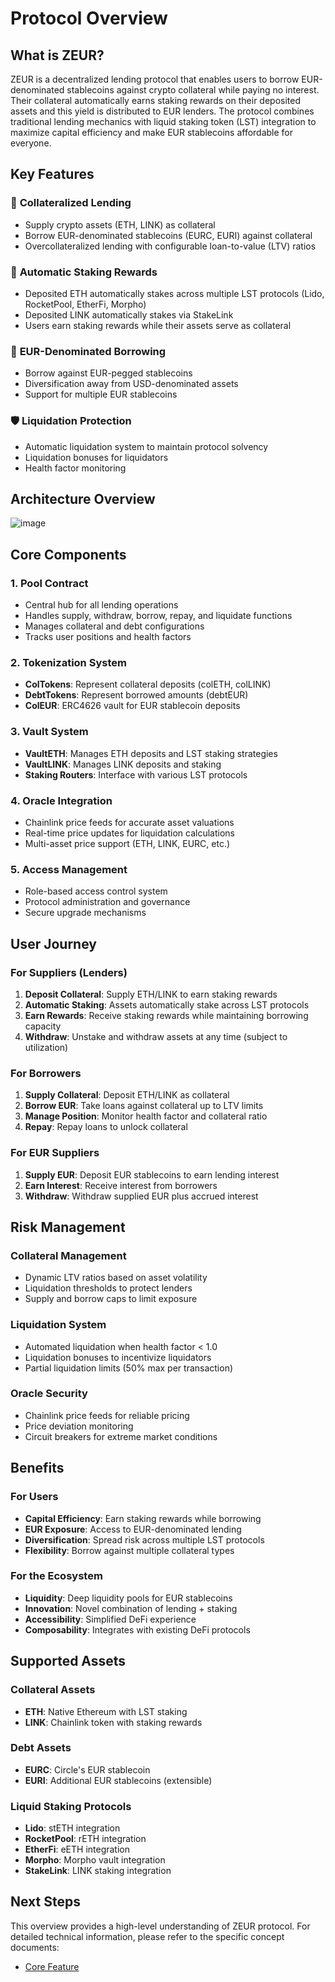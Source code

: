 # Protocol Overview

## What is ZEUR?

ZEUR is a decentralized lending protocol that enables users to borrow EUR-denominated stablecoins against crypto collateral while paying no interest. Their collateral automatically earns staking rewards on their deposited assets and this yield is distributed to EUR lenders. The protocol combines traditional lending mechanics with liquid staking token (LST) integration to maximize capital efficiency and make EUR stablecoins affordable for everyone.

## Key Features

### 🏦 **Collateralized Lending**

- Supply crypto assets (ETH, LINK) as collateral
- Borrow EUR-denominated stablecoins (EURC, EURI) against collateral
- Overcollateralized lending with configurable loan-to-value (LTV) ratios

### 🚀 **Automatic Staking Rewards**

- Deposited ETH automatically stakes across multiple LST protocols (Lido, RocketPool, EtherFi, Morpho)
- Deposited LINK automatically stakes via StakeLink
- Users earn staking rewards while their assets serve as collateral

### 💱 **EUR-Denominated Borrowing**

- Borrow against EUR-pegged stablecoins
- Diversification away from USD-denominated assets
- Support for multiple EUR stablecoins

### 🛡️ **Liquidation Protection**

- Automatic liquidation system to maintain protocol solvency
- Liquidation bonuses for liquidators
- Health factor monitoring

## Architecture Overview

![image](https://github.com/user-attachments/assets/5b3de75e-ea54-4144-8a56-7665592d021f)

## Core Components

### 1. **Pool Contract**

- Central hub for all lending operations
- Handles supply, withdraw, borrow, repay, and liquidate functions
- Manages collateral and debt configurations
- Tracks user positions and health factors

### 2. **Tokenization System**

- **ColTokens**: Represent collateral deposits (colETH, colLINK)
- **DebtTokens**: Represent borrowed amounts (debtEUR)
- **ColEUR**: ERC4626 vault for EUR stablecoin deposits

### 3. **Vault System**

- **VaultETH**: Manages ETH deposits and LST staking strategies
- **VaultLINK**: Manages LINK deposits and staking
- **Staking Routers**: Interface with various LST protocols

### 4. **Oracle Integration**

- Chainlink price feeds for accurate asset valuations
- Real-time price updates for liquidation calculations
- Multi-asset price support (ETH, LINK, EURC, etc.)

### 5. **Access Management**

- Role-based access control system
- Protocol administration and governance
- Secure upgrade mechanisms

## User Journey

### For Suppliers (Lenders)

1. **Deposit Collateral**: Supply ETH/LINK to earn staking rewards
2. **Automatic Staking**: Assets automatically stake across LST protocols
3. **Earn Rewards**: Receive staking rewards while maintaining borrowing capacity
4. **Withdraw**: Unstake and withdraw assets at any time (subject to utilization)

### For Borrowers

1. **Supply Collateral**: Deposit ETH/LINK as collateral
2. **Borrow EUR**: Take loans against collateral up to LTV limits
3. **Manage Position**: Monitor health factor and collateral ratio
4. **Repay**: Repay loans to unlock collateral

### For EUR Suppliers

1. **Supply EUR**: Deposit EUR stablecoins to earn lending interest
2. **Earn Interest**: Receive interest from borrowers
3. **Withdraw**: Withdraw supplied EUR plus accrued interest

## Risk Management

### Collateral Management

- Dynamic LTV ratios based on asset volatility
- Liquidation thresholds to protect lenders
- Supply and borrow caps to limit exposure

### Liquidation System

- Automated liquidation when health factor < 1.0
- Liquidation bonuses to incentivize liquidators
- Partial liquidation limits (50% max per transaction)

### Oracle Security

- Chainlink price feeds for reliable pricing
- Price deviation monitoring
- Circuit breakers for extreme market conditions

## Benefits

### For Users

- **Capital Efficiency**: Earn staking rewards while borrowing
- **EUR Exposure**: Access to EUR-denominated lending
- **Diversification**: Spread risk across multiple LST protocols
- **Flexibility**: Borrow against multiple collateral types

### For the Ecosystem

- **Liquidity**: Deep liquidity pools for EUR stablecoins
- **Innovation**: Novel combination of lending + staking
- **Accessibility**: Simplified DeFi experience
- **Composability**: Integrates with existing DeFi protocols

## Supported Assets

### Collateral Assets

- **ETH**: Native Ethereum with LST staking
- **LINK**: Chainlink token with staking rewards

### Debt Assets

- **EURC**: Circle's EUR stablecoin
- **EURI**: Additional EUR stablecoins (extensible)

### Liquid Staking Protocols

- **Lido**: stETH integration
- **RocketPool**: rETH integration
- **EtherFi**: eETH integration
- **Morpho**: Morpho vault integration
- **StakeLink**: LINK staking integration

## Next Steps

This overview provides a high-level understanding of ZEUR protocol. For detailed technical information, please refer to the specific concept documents:

- [Core Feature](https://github.com/zeur-org/zeur-core/tree/gitbook/docs/Core%20Feature)
